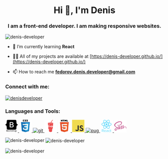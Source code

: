 <h1 align="center">Hi 👋, I'm Denis</h1>
<h3 align="center">I am a front-end developer. I am making responsive websites.</h3>

<p align="left"> <img src="https://komarev.com/ghpvc/?username=denis-developer&label=Profile%20views&color=0e75b6&style=flat" alt="denis-developer" /> </p>

- 🌱 I’m currently learning **React**

- 👨‍💻 All of my projects are available at [https://denis-developer.github.io/](https://denis-developer.github.io/)

- 📫 How to reach me **fedorov.denis.developer@gmail.com**

<h3 align="left">Connect with me:</h3>
<p align="left">
<a href="https://linkedin.com/in/denisdeveloper" target="blank"><img align="center" src="https://raw.githubusercontent.com/rahuldkjain/github-profile-readme-generator/master/src/images/icons/Social/linked-in-alt.svg" alt="denisdeveloper" height="30" width="40" /></a>
</p>

<h3 align="left">Languages and Tools:</h3>
<p align="left"> <a href="https://getbootstrap.com" target="_blank" rel="noreferrer"> <img src="https://raw.githubusercontent.com/devicons/devicon/master/icons/bootstrap/bootstrap-plain-wordmark.svg" alt="bootstrap" width="40" height="40"/> </a> <a href="https://www.w3schools.com/css/" target="_blank" rel="noreferrer"> <img src="https://raw.githubusercontent.com/devicons/devicon/master/icons/css3/css3-original-wordmark.svg" alt="css3" width="40" height="40"/> </a> <a href="https://git-scm.com/" target="_blank" rel="noreferrer"> <img src="https://www.vectorlogo.zone/logos/git-scm/git-scm-icon.svg" alt="git" width="40" height="40"/> </a> <a href="https://gulpjs.com" target="_blank" rel="noreferrer"> <img src="https://raw.githubusercontent.com/devicons/devicon/master/icons/gulp/gulp-plain.svg" alt="gulp" width="40" height="40"/> </a> <a href="https://www.w3.org/html/" target="_blank" rel="noreferrer"> <img src="https://raw.githubusercontent.com/devicons/devicon/master/icons/html5/html5-original-wordmark.svg" alt="html5" width="40" height="40"/> </a> <a href="https://developer.mozilla.org/en-US/docs/Web/JavaScript" target="_blank" rel="noreferrer"> <img src="https://raw.githubusercontent.com/devicons/devicon/master/icons/javascript/javascript-original.svg" alt="javascript" width="40" height="40"/> </a> <a href="https://pugjs.org" target="_blank" rel="noreferrer"> <img src="https://cdn.worldvectorlogo.com/logos/pug.svg" alt="pug" width="40" height="40"/> </a> <a href="https://reactjs.org/" target="_blank" rel="noreferrer"> <img src="https://raw.githubusercontent.com/devicons/devicon/master/icons/react/react-original-wordmark.svg" alt="react" width="40" height="40"/> </a> <a href="https://sass-lang.com" target="_blank" rel="noreferrer"> <img src="https://raw.githubusercontent.com/devicons/devicon/master/icons/sass/sass-original.svg" alt="sass" width="40" height="40"/> </a> </p>

<p><img align="left" src="https://github-readme-stats.vercel.app/api/top-langs?username=denis-developer&show_icons=true&locale=en&layout=compact" alt="denis-developer" /></p>

<p>&nbsp;<img align="center" src="https://github-readme-stats.vercel.app/api?username=denis-developer&show_icons=true&locale=en" alt="denis-developer" /></p>

<p><img align="center" src="https://github-readme-streak-stats.herokuapp.com/?user=denis-developer&" alt="denis-developer" /></p>
